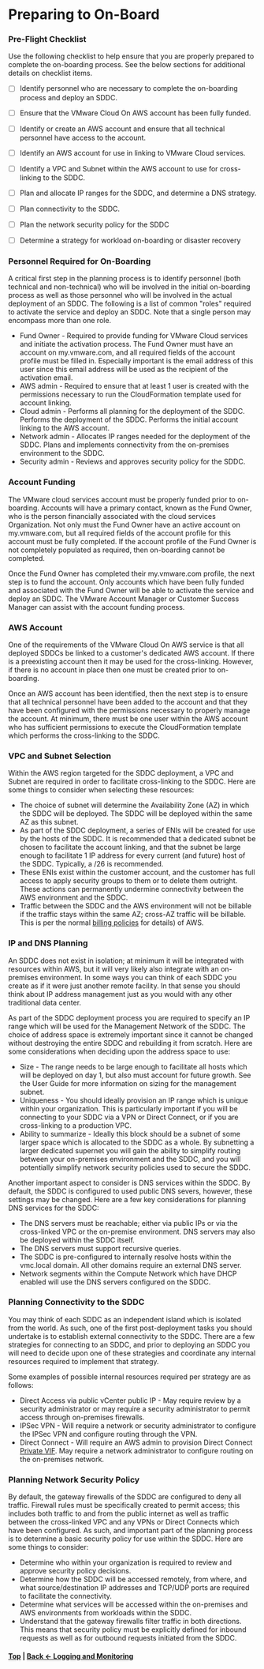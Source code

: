 # Preparing to On-Board

### Pre-Flight Checklist
Use the following checklist to help ensure that you are properly prepared to complete the on-boarding process. See the below sections for additional details on checklist items.

- [ ] Identify personnel who are necessary to complete the on-boarding process and deploy an SDDC.
- [ ] Ensure that the VMware Cloud On AWS account has been fully funded.
- [ ] Identify or create an AWS account and ensure that all technical personnel have access to the account.
- [ ] Identify an AWS account for use in linking to VMware Cloud services.
- [ ] Identify a VPC and Subnet within the AWS account to use for cross-linking to the SDDC.
- [ ] Plan and allocate IP ranges for the SDDC, and determine a DNS strategy.
- [ ] Plan connectivity to the SDDC.
- [ ] Plan the network security policy for the SDDC
- [ ] Determine a strategy for workload on-boarding or disaster recovery



### Personnel Required for On-Boarding
A critical first step in the planning process is to identify personnel (both technical and non-technical) who will be involved in the initial on-boarding process as well as those personnel who will be involved in the actual deployment of an SDDC. The following is a list of common "roles" required to activate the service and deploy an SDDC. Note that a single person may encompass more than one role.

* Fund Owner - Required to provide funding for VMware Cloud services and initiate the activation process. The Fund Owner must have an account on my.vmware.com, and all required fields of the account profile must be filled in. Especially important is the email address of this user since this email address will be used as the recipient of the activation email.
* AWS admin - Required to ensure that at least 1 user is created with the permissions necessary to run the CloudFormation template used for account linking.
* Cloud admin - Performs all planning for the deployment of the SDDC. Performs the deployment of the SDDC. Performs the initial account linking to the AWS account.
* Network admin - Allocates IP ranges needed for the deployment of the SDDC. Plans and implements connectivity from the on-premises environment to the SDDC.
* Security admin - Reviews and approves security policy for the SDDC.

 
 
### Account Funding
The VMware cloud services account must be properly funded prior to on-boarding. Accounts will have a primary contact, known as the Fund Owner, who is the person financially associated with the cloud services Organization. Not only must the Fund Owner have an active account on my.vmware.com, but all required fields of the account profile for this account must be fully completed. If the account profile of the Fund Owner is not completely populated as required, then on-boarding cannot be completed.

Once the Fund Owner has completed their my.vmware.com profile, the next step is to fund the account. Only accounts which have been fully funded and associated with the Fund Owner will be able to activate the service and deploy an SDDC. The VMware Account Manager or Customer Success Manager can assist with the account funding process.

 

### AWS Account
One of the requirements of the VMware Cloud On AWS service is that all deployed SDDCs be linked to a customer's dedicated  AWS account. If there is a preexisting account then it may be used for the cross-linking. However, if there is no account in place then one must be created prior to on-boarding.

Once an AWS account has been identified, then the next step is to ensure that all technical personnel have been added to the account and that they have been configured with the permissions necessary to properly manage the account. At minimum, there must be one user within the AWS account who has sufficient permissions to execute the CloudFormation template which performs the cross-linking to the SDDC.

 
 
### VPC and Subnet Selection
Within the AWS region targeted for the SDDC deployment, a VPC and Subnet are required in order to facilitate cross-linking to the SDDC. Here are some things to consider when selecting these resources:
* The choice of subnet will determine the Availability Zone (AZ) in which the SDDC will be deployed. The SDDC will be deployed within the same AZ as this subnet.
* As part of the SDDC deployment, a series of ENIs will be created for use by the hosts of the SDDC. It is recommended that a dedicated subnet be chosen to facilitate the account linking, and that the subnet be large enough to facilitate 1 IP address for every current (and future) host of the SDDC. Typically, a /26 is recommended.
* These ENIs exist within the customer account, and the customer has full access to apply security groups to them or to delete them outright. These actions can permanently undermine connectivity between the AWS environment and the SDDC.
* Traffic between the SDDC and the AWS environment will not be billable if the traffic stays within the same AZ; cross-AZ traffic will be billable. This is per the normal [billing policies](https://aws.amazon.com/govcloud-us/pricing/data-transfer/) for details) of AWS.



### IP and DNS Planning
An SDDC does not exist in isolation; at minimum it will be integrated with resources within AWS, but it will very likely also integrate with an on-premises environment. In some ways you can think of each SDDC you create as if it were just another remote facility. In that sense you should think about IP address management just as you would with any other traditional data center.

As part of the SDDC deployment process you are required to specify an IP range which will be used for the Management Network of the SDDC. The choice of address space is extremely important since it cannot be changed without destroying the entire SDDC and rebuilding it from scratch. Here are some considerations when deciding upon the address space to use:
* Size - The range needs to be large enough to facilitate all hosts which will be deployed on day 1, but also must account for future growth. See the User Guide for more information on sizing for the management subnet.
* Uniqueness - You should ideally provision an IP range which is unique within your organization. This is particularly important if you will be connecting to your SDDC via a VPN or Direct Connect, or if you are cross-linking to a production VPC.
* Ability to summarize - Ideally this block should be a subnet of some larger space which is allocated to the SDDC as a whole. By subnetting a larger dedicated supernet you will gain the ability to simplify routing between your on-premises environment and the SDDC, and you will potentially simplify network security policies used to secure the SDDC.

Another important aspect to consider is DNS services within the SDDC. By default, the SDDC is configured to used public DNS severs, however, these settings may be changed. Here are a few key considerations for planning DNS services for the SDDC:

* The DNS servers must be reachable; either via public IPs or via the cross-linked VPC or the on-premise environment. DNS servers may also be deployed within the SDDC itself.
* The DNS servers must support recursive queries.
* The SDDC is pre-configured to internally resolve hosts within the vmc.local domain. All other domains require an external DNS server.
* Network segments within the Compute Network which have DHCP enabled will use the DNS servers configured on the SDDC.

 
 
### Planning Connectivity to the SDDC
You may think of each SDDC as an independent island which is isolated from the world. As such, one of the first post-deployment tasks you should undertake is to establish external connectivity to the SDDC.  There are a few strategies for connecting to an SDDC, and prior to deploying an SDDC you will need to decide upon one of these strategies and coordinate any internal resources required to implement that strategy. 

Some examples of possible internal resources required per strategy are as follows:
* Direct Access via public vCenter public IP - May require review by a security administrator or may require a security administrator to permit access through on-premises firewalls.
* IPSec VPN - Will require a network or security administrator to configure the IPSec VPN and configure routing through the VPN.
* Direct Connect - Will require an AWS admin to provision Direct Connect [Private VIF](https://docs.aws.amazon.com/directconnect/latest/UserGuide/WorkingWithVirtualInterfaces.html). May require a network administrator to configure routing on the on-premises network.



### Planning Network Security Policy
By default, the gateway firewalls of the SDDC are configured to deny all traffic. Firewall rules must be specifically created to permit access; this includes both traffic to and from the public internet as well as traffic between the cross-linked VPC and any VPNs or Direct Connects which have been configured. As such, and important part of the planning process is to determine a basic security policy for use within the SDDC. Here are some things to consider:
* Determine who within your organization is required to review and approve security policy decisions.
* Determine how the SDDC will be accessed remotely, from where, and what source/destination IP addresses and TCP/UDP ports are required to facilitate the connectivity.
* Determine what services will be accessed within the on-premises and AWS environments from workloads within the SDDC.
* Understand that the gateway firewalls filter traffic in both directions. This means that security policy must be explicitly defined for inbound requests as well as for outbound requests initiated from the SDDC.



#### [Top](./README.md) | [Back <- Logging and Monitoring](./07_loggingAndMonitoring.md)

